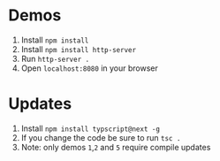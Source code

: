 # Demos
1. Install `npm install`
1. Install `npm install http-server`
1. Run `http-server .`
1. Open `localhost:8080` in your browser

# Updates
1. Install `npm install typscript@next -g`
1. If you change the code be sure to run `tsc .`
1. Note: only demos `1`,`2` and `5` require compile updates
